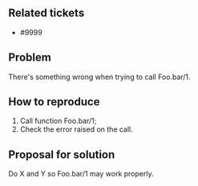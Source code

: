 ## Related tickets

- #9999

## Problem

There's something wrong when trying to call Foo.bar/1.

## How to reproduce

1. Call function Foo.bar/1;
2. Check the error raised on the call.

## Proposal for solution

Do X and Y so Foo.bar/1 may work properly.
